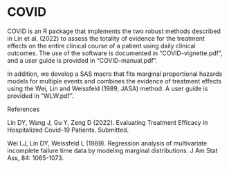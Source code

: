 # COVID

COVID is an R package that implements the two robust methods described in Lin et al. (2022) to assess the totality of evidence for the treatment effects on the entire clinical course of a patient using daily clinical outcomes. The use of the software is documented in “COVID-vignette.pdf”, and a user guide is provided in “COVID-manual.pdf”.

In addition, we develop a SAS macro that fits marginal proportional hazards models for multiple events and combines the evidence of treatment effects using the Wei, Lin and Weissfeld (1989, JASA) method. A user guide is provided in “WLW.pdf”.

References

Lin DY, Wang J, Gu Y, Zeng D (2022). Evaluating Treatment Efficacy in Hospitalized Covid-19 Patients. Submitted.

Wei LJ, Lin DY, Weissfeld L (1989). Regression analysis of multivariate incomplete failure time data by modeling marginal distributions. J Am Stat Ass, 84: 1065-1073.
